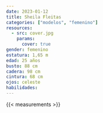 ```yaml
---
date: 2023-01-12
title: Sheila Fleitas
categories: ["modelos", "femenino"]
resources:
  - src: cover.jpg
    params:
      cover: true
gender: femenino
estatura: 1,65 m
edad: 25 años
busto: 88 cm
cadera: 98 cm
cintura: 68 cm
ojos: celeste
habilidades:
---
```


{{< measurements >}}